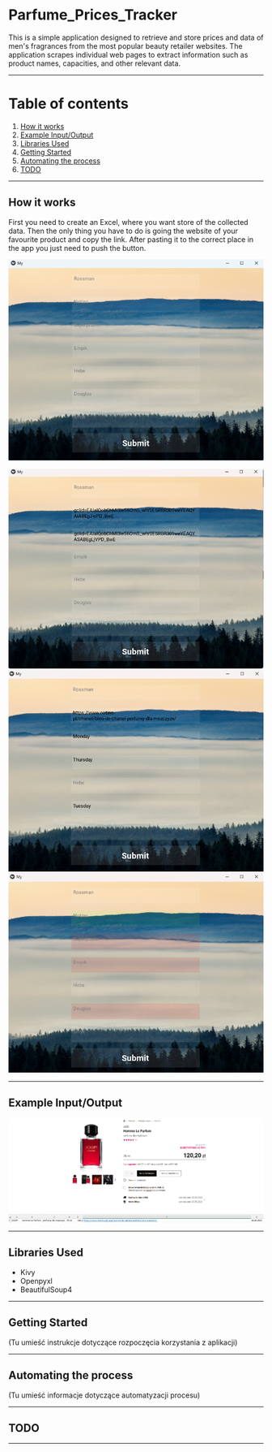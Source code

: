 # Parfume_Prices_Tracker
This is a simple application designed to retrieve and store prices and data of men's fragrances from the most popular beauty retailer websites. The application scrapes individual web pages to extract information such as product names, capacities, and other relevant data.

---
# Table of contents
1. [How it works](#how-it-works)
2. [Example Input/Output](#example-inputoutput)
3. [Libraries Used](#libraries-used)
4. [Getting Started](#getting-started)
5. [Automating the process](#automating-the-process)
6. [TODO](#todo)
---
## How it works
First you need to create an Excel, where you want store of the collected data. Then the only thing you have to do is going the website of your favourite product and copy the link. After pasting it to the correct place in the app you just need to push the button.

![Basic app view](Images/Zrzut%20ekranu%202023-05-26%20125647.png)

![Pasting the links](Images/Zrzut%20ekranu%202023-05-26%20130127.png)
![Wrong links](Images/Zrzut%20ekranu%202023-05-26%20130600.png)
![GREEN=OK RED=WRONG LNK](Images/Zrzut%20ekranu%202023-05-26%20130631.png)

---

## Example Input/Output
![Input](Images/Zrzut%20ekranu%202023-05-26%20142524.png)
![Output](Images/Zrzut%20ekranu%202023-05-26%20142737.png)


---
## Libraries Used
- Kivy
- Openpyxl
- BeautifulSoup4

---
## Getting Started
(Tu umieść instrukcje dotyczące rozpoczęcia korzystania z aplikacji)

---
## Automating the process
(Tu umieść informacje dotyczące automatyzacji procesu)

---
## TODO

---
